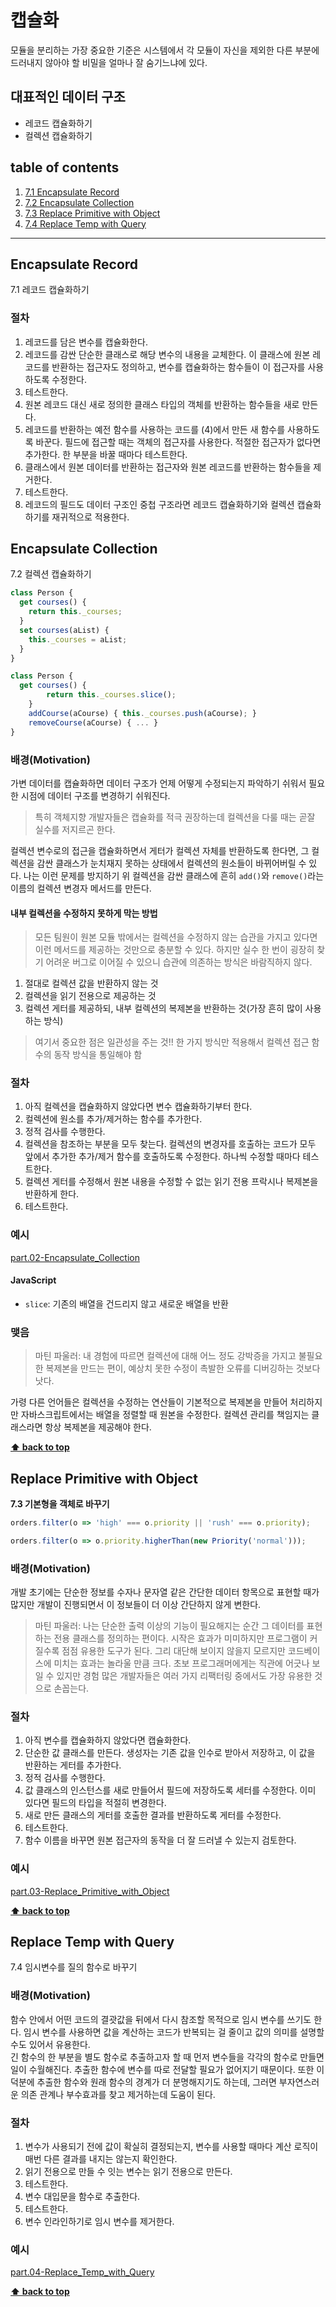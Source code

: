 # 캡슐화

모듈을 분리하는 가장 중요한 기준은 시스템에서 각 모듈이 자신을 제외한 다른 부분에 드러내지 않아야 할 비밀을 얼마나 잘 숨기느냐에 있다.

## 대표적인 데이터 구조
- 레코드 캡슐화하기
- 컬렉션 캡슐화하기



## table of contents
1. [7.1 Encapsulate Record](#encapsulate-record)
1. [7.2 Encapsulate Collection](#Encapsulate-Collection)
1. [7.3 Replace Primitive with Object](#Replace-Primitive-with-Object)
1. [7.4 Replace Temp with Query](#Replace-Temp-with-Query)


---


## Encapsulate Record
7.1 레코드 캡슐화하기

### 절차
1. 레코드를 담은 변수를 캡슐화한다.
1. 레코드를 감싼 단순한 클래스로 해당 변수의 내용을 교체한다. 이 클래스에 원본 레코드를 반환하는 접근자도 정의하고, 변수를 캡슐화하는 함수들이 이 접근자를 사용하도록 수정한다.
1. 테스트한다.
1. 원본 레코드 대신 새로 정의한 클래스 타입의 객체를 반환하는 함수들을 새로 만든다.
1. 레코드를 반환하는 예전 함수를 사용하는 코드를 (4)에서 만든 새 함수를 사용하도록 바꾼다. 필드에 접근할 때는 객체의 접근자를 사용한다. 적절한 접근자가 없다면 추가한다. 한 부분을 바꿀 때마다 테스트한다.
1. 클래스에서 원본 데이터를 반환하는 접근자와 원본 레코드를 반환하는 함수들을 제거한다.
1. 테스트한다.
1. 레코드의 필드도 데이터 구조인 중첩 구조라면 레코드 캡슐화하기와 컬렉션 캡슐화하기를 재귀적으로 적용한다.




## Encapsulate Collection
7.2 컬렉션 캡슐화하기

```js
class Person {
  get courses() {
    return this._courses;
  } 
  set courses(aList) {
    this._courses = aList;
  }
} 
```

```js
class Person {
  get courses() {
		return this._courses.slice();
	}
	addCourse(aCourse) { this._courses.push(aCourse); }
	removeCourse(aCourse) { ... }
} 
```


### 배경(Motivation)

가변 데이터를 캡슐화하면 데이터 구조가 언제 어떻게 수정되는지 파악하기 쉬워서 필요한 시점에 데이터 구조를 변경하기 쉬워진다. 
> 특히 객체지향 개발자들은 캡슐화를 적극 권장하는데 컬렉션을 다룰 때는 곧잘 실수를 저지르곤 한다.  

컬렉션 변수로의 접근을 캡슐화하면서 게터가 컬렉션 자체를 반환하도록 한다면, 그 컬렉션을 감싼 클래스가 눈치재지 못하는 상태에서 컬렉션의 원소들이 바뀌어버릴 수 있다.
나는 이런 문제를 방지하기 위 컬렉션을 감싼 클래스에 흔히 `add()`와 `remove()`라는 이름의 컬렉션 변경자 메서드를 만든다.


#### 내부 컬렉션을 수정하지 못하게 막는 방법
> 모든 팀원이 원본 모듈 밖에서는 컬렉션을 수정하지 않는 습관을 가지고 있다면 이런 메서드를 제공하는 것만으로 충분할 수 있다. 하지만 실수 한 번이 굉장히 찾기 어려운 버그로 이어질 수 있으니 습관에 의존하는 방식은 바람직하지 않다.  
1. 절대로 컬렉션 값을 반환하지 않는 것
1. 컬렉션을 읽기 전용으로 제공하는 것
1. 컬렉션 게터를 제공하되, 내부 컬렉션의 복제본을 반환하는 것(가장 흔히 많이 사용하는 방식)

> 여기서 중요한 점은 일관성을 주는 것!! 한 가지 방식만 적용해서 컬렉션 접근 함수의 동작 방식을 통일해야 함

### 절차
1. 아직 컬렉션을 캡슐화하지 않았다면 변수 캡슐화하기부터 한다.
1. 컬렉션에 원소를 추가/제거하는 함수를 추가한다.
1. 정적 검사를 수행한다.
1. 컬렉션을 참조하는 부분을 모두 찾는다. 컬렉션의 변경자를 호출하는 코드가 모두 앞에서 추가한 추가/제거 함수를 호출하도록 수정한다. 하나씩 수정할 때마다 테스트한다.
1. 컬렉션 게터를 수정해서 원본 내용을 수정할 수 없는 읽기 전용 프락시나 복제본을 반환하게 한다.
1. 테스트한다.



### 예시
[part.02-Encapsulate_Collection](./part.02-Encapsulate_Collection)


#### JavaScript
- `slice`: 기존의 배열을 건드리지 않고 새로운 배열을 반환


### 맺음
> 마틴 파울러: 내 경험에 따르면 컬렉션에 대해 어느 정도 강박증을 가지고 불필요한 복제본을 만드는 편이, 예상치 못한 수정이 촉발한 오류를 디버깅하는 것보다 낫다. 

가령 다른 언어들은 컬렉션을 수정하는 연산들이 기본적으로 복제본을 만들어 처리하지만 자바스크립트에서는 배열을 정렬할 때 원본을 수정한다. 컬렉션 관리를 책임지는 클래스라면 항상 복제본을 제공해야 한다.

**[⬆ back to top](#table-of-contents)**


## Replace Primitive with Object
**7.3 기본형을 객체로 바꾸기**

```js
orders.filter(o => 'high' === o.priority || 'rush' === o.priority);
```

```js
orders.filter(o => o.priority.higherThan(new Priority('normal')));
```


### 배경(Motivation)
개발 초기에는 단순한 정보를 수자나 문자열 같은 간단한 데이터 항목으로 표현할 때가 많지만 개발이 진행되면서 이 정보들이 더 이상 간단하지 않게 변한다.

> 마틴 파울러: 나는 단순한 출력 이상의 기능이 필요해지는 순간 그 데이터를 표현하는 전용 클래스를 정의하는 편이다. 시작은 효과가 미미하지만 프로그램이 커질수록 점점 유용한 도구가 된다. 그리 대단해 보이지 않을지 모르지만 코드베이스에 미치는 효과는 놀라울 만큼 크다.
> 초보 프로그래머에게는 직관에 어긋나 보일 수 있지만 경험 많은 개발자들은 여러 가지 리팩터링 중에서도 가장 유용한 것으로 손꼽는다.

### 절차
1. 아직 변수를 캡슐화하지 않았다면 캡슐화한다.
1. 단순한 값 클래스를 만든다. 생성자는 기존 값을 인수로 받아서 저장하고, 이 값을 반환하는 게터를 추가한다.
1. 정적 검사를 수행한다.
1. 값 클래스의 인스턴스를 새로 만들어서 필드에 저장하도록 세터를 수정한다. 이미 있다면 필드의 타입을 적절히 변경한다. 
1. 새로 만든 클래스의 게터를 호출한 결과를 반환하도록 게터를 수정한다. 
1. 테스트한다.
1. 함수 이름을 바꾸면 원본 접근자의 동작을 더 잘 드러낼 수 있는지 검토한다. 


### 예시
[part.03-Replace_Primitive_with_Object](./part.03-Replace_Primitive_with_Object)


**[⬆ back to top](#table-of-contents)**


## Replace Temp with Query
7.4 임시변수를 질의 함수로 바꾸기


### 배경(Motivation)
함수 안에서 어떤 코드의 결괏값을 뒤에서 다시 참조할 목적으로 임시 변수를 쓰기도 한다. 임시 변수를 사용하면 값을 계산하는 코드가 반복되는 걸 줄이고 값의 의미를 설명할 수도 있어서 유용한다.  
긴 함수의 한 부분을 별도 함수로 추출하고자 할 때 먼저 변수들을 각각의 함수로 만들면 일이 수월해진다. 추출한 함수에 변수를 따로 전달할 필요가 없어지기 때문이다. 또한 이 덕분에 추출한 함수와 원래 함수의 경계가 더 분명해지기도 하는데, 그러면 부자연스러운 의존 관계나 부수효과를 찾고 제거하는데 도움이 된다.

### 절차
1. 변수가 사용되기 전에 값이 확실히 결정되는지, 변수를 사용할 때마다 계산 로직이 매번 다른 결과를 내지는 않는지 확인한다.
1. 읽기 전용으로 만들 수 잇는 변수는 읽기 전용으로 만든다.
1. 테스트한다.
1. 변수 대입문을 함수로 추출한다.
1. 테스트한다.
1. 변수 인라인하기로 임시 변수를 제거한다.


### 예시
[part.04-Replace_Temp_with_Query](./part.04-Replace_Temp_with_Query)



**[⬆ back to top](#table-of-contents)**
